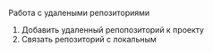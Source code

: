 Работа с удалеными репозиториями  
1. Добавить удаленный репопозиторий к проекту
3. Связать репозиторий с локальным

